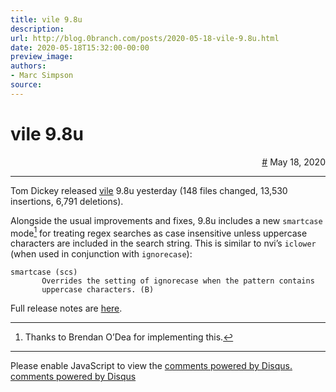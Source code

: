 ```yaml
---
title: vile 9.8u
description:
url: http://blog.0branch.com/posts/2020-05-18-vile-9.8u.html
date: 2020-05-18T15:32:00-00:00
preview_image:
authors:
- Marc Simpson
source:
---
```


<div>
  <div class="span-22">
    <div class="span-12"><h1>vile 9.8u</h1></div>
    <div style="text-align: right" class="span-10 last">
      <a href="https://blog.0branch.com/index.html">#</a> May 18, 2020
    </div>
  </div>
  <hr>
  <div>
    <p>Tom Dickey released <a href="http://invisible-island.net/vile">vile</a> 9.8u yesterday (148 files changed, 13,530 insertions, 6,791 deletions).</p>
<p>Alongside the usual improvements and fixes, 9.8u includes a new <code>smartcase</code> mode<a href="https://blog.0branch.com/rss.xml#fn1" class="footnote-ref"><sup>1</sup></a> for treating regex searches as case insensitive unless uppercase characters are included in the search string. This is similar to nvi’s <code>iclower</code> (when used in conjunction with <code>ignorecase</code>):</p>
<pre><code>smartcase (scs)
       Overrides the setting of ignorecase when the pattern contains
       uppercase characters. (B)</code></pre>
<p>Full release notes are <a href="http://invisible-island.net/vile/CHANGES.html#index-v9_8u">here</a>.</p>
<section class="footnotes">
<hr>
<ol>
<li><p>Thanks to Brendan O’Dea for implementing this.<a href="https://blog.0branch.com/rss.xml#fnref1" class="footnote-back">↩</a></p></li>
</ol>
</section>
  </div>
</div>

<hr>

<div></div>

<noscript>Please enable JavaScript to view the <a href="http://disqus.com/?ref_noscript">comments powered by Disqus.</a></noscript>
<a href="http://disqus.com" class="dsq-brlink">comments powered by <span class="logo-disqus">Disqus</span></a>

